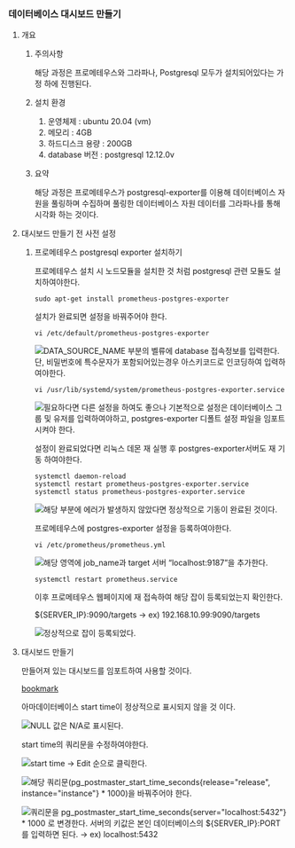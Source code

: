
### 데이터베이스 대시보드 만들기

1. 개요
	1. 주의사항

		해당 과정은 프로메테우스와 그라파나, Postgresql 모두가 설치되어있다는 가정 하에 진행된다.

	2. 설치 환경
		1. 운영체제 : ubuntu 20.04 (vm)
		2. 메모리 : 4GB
		3. 하드디스크 용량 : 200GB
		4. database 버전 : postgresql 12.12.0v
	3. 요약

		해당 과정은 프로메테우스가 postgresql-exporter를 이용해 데이터베이스 자원을 풀링하며 수집하며 풀링한 데이터베이스 자원 데이터를 그라파나를 통해 시각화 하는 것이다.

2. 대시보드 만들기 전 사전 설정
	1. 프로메테우스 postgresql exporter 설치하기

		프로메테우스 설치 시 노드모듈을 설치한 것 처럼 postgresql 관련 모듈도 설치하여야한다.


		```shell
		sudo apt-get install prometheus-postgres-exporter
		```


		설치가 완료되면 설정을 바꿔주어야 한다.


		```shell
		vi /etc/default/prometheus-postgres-exporter
		```


		![DATA_SOURCE_NAME 부분의 벨류에 database 접속정보를 입력한다.
		단, 비밀번호에 특수문자가 포함되어있는경우 아스키코드로 인코딩하여 입력하여야한다.](https://s3.us-west-2.amazonaws.com/secure.notion-static.com/22a584f5-8728-481a-889b-1507cb7da085/Untitled.png?X-Amz-Algorithm=AWS4-HMAC-SHA256&X-Amz-Content-Sha256=UNSIGNED-PAYLOAD&X-Amz-Credential=AKIAT73L2G45EIPT3X45%2F20230921%2Fus-west-2%2Fs3%2Faws4_request&X-Amz-Date=20230921T102639Z&X-Amz-Expires=3600&X-Amz-Signature=8ae4b04ddfdd751f16f9fddf395463c0a855fed0706f503b7cca75fa52787425&X-Amz-SignedHeaders=host&x-id=GetObject)


		```shell
		vi /usr/lib/systemd/system/prometheus-postgres-exporter.service
		```


		![필요하다면 다른 설정을 하여도 좋으나 기본적으로 설정은 데이터베이스 그룹 및 유저를 입력하여야하고, postgres-exporter 디폴트 설정 파일을 임포트 시켜야 한다.](https://s3.us-west-2.amazonaws.com/secure.notion-static.com/f3aa21d0-a75f-40e7-969a-a4fe79e9b26d/Untitled.png?X-Amz-Algorithm=AWS4-HMAC-SHA256&X-Amz-Content-Sha256=UNSIGNED-PAYLOAD&X-Amz-Credential=AKIAT73L2G45EIPT3X45%2F20230921%2Fus-west-2%2Fs3%2Faws4_request&X-Amz-Date=20230921T102639Z&X-Amz-Expires=3600&X-Amz-Signature=0f3841d1ba6b6abf2168018145f571c8dbc7d31f06abdc7af0fd17b2d54e1616&X-Amz-SignedHeaders=host&x-id=GetObject)


		설정이 완료되었다면 리눅스 데몬 재 실행 후 postgres-exporter서버도 재 기동 하여야한다.


		```shell
		systemctl daemon-reload
		systemctl restart prometheus-postgres-exporter.service
		systemctl status prometheus-postgres-exporter.service
		```


		![해당 부분에 에러가 발생하지 않았다면 정상적으로 기동이 완료된 것이다.](https://s3.us-west-2.amazonaws.com/secure.notion-static.com/feb9a599-0fea-4c58-9add-1244bb603822/Untitled.png?X-Amz-Algorithm=AWS4-HMAC-SHA256&X-Amz-Content-Sha256=UNSIGNED-PAYLOAD&X-Amz-Credential=AKIAT73L2G45EIPT3X45%2F20230921%2Fus-west-2%2Fs3%2Faws4_request&X-Amz-Date=20230921T102639Z&X-Amz-Expires=3600&X-Amz-Signature=0543f9928c8b35380ea2d6ba260f0ef3c586c64e7df0eff0a74ab7071741f99f&X-Amz-SignedHeaders=host&x-id=GetObject)


		프로메테우스에 postgres-exporter 설정을 등록하여야한다.


		```shell
		vi /etc/prometheus/prometheus.yml
		```


		![해당 영역에 job_name과 target 서버 “localhost:9187”을 추가한다.](https://s3.us-west-2.amazonaws.com/secure.notion-static.com/d41899c1-abef-4cb2-a389-d3a2b657a051/Untitled.png?X-Amz-Algorithm=AWS4-HMAC-SHA256&X-Amz-Content-Sha256=UNSIGNED-PAYLOAD&X-Amz-Credential=AKIAT73L2G45EIPT3X45%2F20230921%2Fus-west-2%2Fs3%2Faws4_request&X-Amz-Date=20230921T102639Z&X-Amz-Expires=3600&X-Amz-Signature=5111557f239fdba1e7c7ef1040333ca15862f9fda4be4f4f2fa5b92091ddd41e&X-Amz-SignedHeaders=host&x-id=GetObject)


		```shell
		systemctl restart prometheus.service
		```


		이후 프로메테우스 웹페이지에 재 접속하여 해당 잡이 등록되었는지 확인한다.


		${SERVER_IP}:9090/targets → ex) 192.168.10.99:9090/targets


		![정상적으로 잡이 등록되었다.](https://s3.us-west-2.amazonaws.com/secure.notion-static.com/7e007968-33b9-433f-9639-a2597d1ea688/Untitled.png?X-Amz-Algorithm=AWS4-HMAC-SHA256&X-Amz-Content-Sha256=UNSIGNED-PAYLOAD&X-Amz-Credential=AKIAT73L2G45EIPT3X45%2F20230921%2Fus-west-2%2Fs3%2Faws4_request&X-Amz-Date=20230921T102639Z&X-Amz-Expires=3600&X-Amz-Signature=d8e056f9260abaa9986989e58576af72849b62fa89dd75cf9207e458f86f9ff7&X-Amz-SignedHeaders=host&x-id=GetObject)

3. 대시보드 만들기

	만들어져 있는 대시보드를 임포트하여 사용할 것이다.


	[bookmark](https://grafana.com/grafana/dashboards/9628-postgresql-database/)


	아마데이터베이스 start time이 정상적으로 표시되지 않을 것 이다.


	![NULL 값은 N/A로 표시된다.](https://s3.us-west-2.amazonaws.com/secure.notion-static.com/9624dd16-21e0-41f6-b5bc-fb06162742f0/Untitled.png?X-Amz-Algorithm=AWS4-HMAC-SHA256&X-Amz-Content-Sha256=UNSIGNED-PAYLOAD&X-Amz-Credential=AKIAT73L2G45EIPT3X45%2F20230921%2Fus-west-2%2Fs3%2Faws4_request&X-Amz-Date=20230921T102640Z&X-Amz-Expires=3600&X-Amz-Signature=cab2ffc34b71d05c01edc5a3b9c0f18dfa34a3ae22ced40ea59f21987745bb3b&X-Amz-SignedHeaders=host&x-id=GetObject)


	start time의 쿼리문을 수정하여야한다.


	![start time → Edit 순으로 클릭한다.](https://s3.us-west-2.amazonaws.com/secure.notion-static.com/aa8e0723-8181-4dc3-9ae1-9f98191d9922/Untitled.png?X-Amz-Algorithm=AWS4-HMAC-SHA256&X-Amz-Content-Sha256=UNSIGNED-PAYLOAD&X-Amz-Credential=AKIAT73L2G45EIPT3X45%2F20230921%2Fus-west-2%2Fs3%2Faws4_request&X-Amz-Date=20230921T102640Z&X-Amz-Expires=3600&X-Amz-Signature=a98d08b0454fa10c3939f13ceaf9aefecbd8dcff2cd3ac7e6a1cd537418377ad&X-Amz-SignedHeaders=host&x-id=GetObject)


	![해당 쿼리문(pg_postmaster_start_time_seconds{release="$release", instance="$instance"} * 1000)을 바꿔주어야 한다.
	](https://s3.us-west-2.amazonaws.com/secure.notion-static.com/c06d4a6f-dfbf-4d31-a4e7-b1eda2d631d6/Untitled.png?X-Amz-Algorithm=AWS4-HMAC-SHA256&X-Amz-Content-Sha256=UNSIGNED-PAYLOAD&X-Amz-Credential=AKIAT73L2G45EIPT3X45%2F20230921%2Fus-west-2%2Fs3%2Faws4_request&X-Amz-Date=20230921T102640Z&X-Amz-Expires=3600&X-Amz-Signature=f6c1c8e780278208bfe99947329907881306121a4c18182a4205dcdc51e66883&X-Amz-SignedHeaders=host&x-id=GetObject)


	![쿼리문을 pg_postmaster_start_time_seconds{server="localhost:5432"} * 1000 로 변경한다. 서버의 키값은 본인 데이터베이스의 ${SERVER_IP}:PORT 를 입력하면 된다. → ex) localhost:5432](https://s3.us-west-2.amazonaws.com/secure.notion-static.com/f831ca8f-9a34-4c8b-8e53-d870d1fb7fe8/Untitled.png?X-Amz-Algorithm=AWS4-HMAC-SHA256&X-Amz-Content-Sha256=UNSIGNED-PAYLOAD&X-Amz-Credential=AKIAT73L2G45EIPT3X45%2F20230921%2Fus-west-2%2Fs3%2Faws4_request&X-Amz-Date=20230921T102640Z&X-Amz-Expires=3600&X-Amz-Signature=5914c5bd305171472a966ca18ad6cf25eff5a95c3e1b4c8086337c705e1e99fb&X-Amz-SignedHeaders=host&x-id=GetObject)

